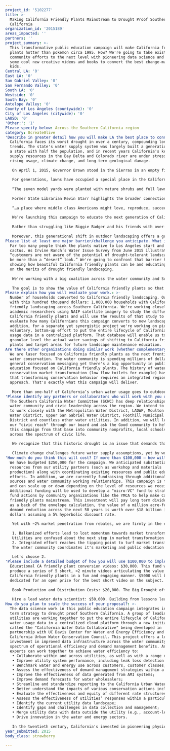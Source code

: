 ```yaml
---
project_id: '5102277'
title: >-
  Making California Friendly Plants Mainstream to Drought Proof Southern
  California
organization_id: '2015189'
areas_impacted: ''
partners: ''
project_summary: >-
  This transformative public education campaign will make California friendly
  plants hotter than pokemon circa 1995. How? We're going to take existing water
  community efforts to the next level with pioneering data science and unleash
  some cool new creative videos and books to convert the best change-makers:
  kids.
Central LA: '0'
East LA: '0'
San Gabriel Valley: '0'
San Fernando Valley: '0'
South LA: '0'
Westside: '0'
South Bay: '0'
Antelope Valley: '0'
County of Los Angeles (countywide): '0'
City of Los Angeles (citywide): '0'
LAUSD: '0'
'Other:': '1'
Please specify below: Across the Southern California region
category: 0create0live
'Describe in greater detail how you will make LA the best place to connect:': >-
  California faces its worst drought in over a century, compounding long term
  trends. The state's water supply system was largely built a generation ago for
  a state with half the population, and in recent years California's key water
  supply resources in the Bay Delta and Colorado river are under stress from
  rising usage, climate change, and long-term geological damage.
   
   On April 1, 2015, Governor Brown stood in the Sierras in an empty field normally five feet deep in snow at this time of year and declared a historically unprecedented statewide 25% urban water conservation mandate. With outdoor landscaping representing roughly half of urban water usage, Governor Brown and the water community have identified ornamental lawns as a key opportunity in the larger effort to increase water conservation.
   
   For generations, lawns have occupied a special place in the California mind. The Post WWII era saw abundant material wealth and water supplies, which manifested in lush lawns and landscaping. D.J. Waldie memorialized this lifestyle in his book “Holy Land.”
    
   “The seven model yards were planted with mature shrubs and full lawns… Buyers waited in line, some watching their children in a supervised playground.”
    
   Former State Librarian Kevin Starr highlights the broader connection to suburban life in his book “Golden Dreams.”
    
   “…a place where middle class Americans might love, reproduce, succeed, fail, live, and die in American circumstances enlivened by day-to-day hope and immemorial pleasures, struggles, questions and rhythms of daily life.” 
    
   We’re launching this campaign to educate the next generation of Californians on how simply shifting from thirsty ornamental lawns to California friendly landscaping can increase our drought resiliency dramatically and deepen our connection to our community.
   
   Rather than struggling like Biggie Badger and his friends with over-the-top water conservation actions like bathing halfway or skipping showers, we can save the water we need simply by converting lawns we aren’t using for anything except decoration to beautiful drought friendly landscaping.
   
   Moreover, this generational shift in outdoor landscaping offers a great opportunity to get to know your neighbors and understand how we’re all dependent on the environment that was here before us.
Please list at least one major barrier/challenge you anticipate. What is your strategy for overcoming these obstacles?: >-
  Far too many people think the plants native to Los Angeles start and end with
  cactus. As Irvine Ranch’s Water Issue Survey from June 2015 illustrates,
  “customers are not aware of the potential of drought-tolerant landscaping to
  be more than a “desert” look.” We're going to confront that barrier head on by
  showing how beautiful California friendly plants can be and educating families
  on the merits of drought friendly landscaping.
   
   We're working with a big coalition across the water community and So Cal civic life to change this landscape paradigm. Bringing together leading water utilities, nonprofit partners and civic data science talent, this project is focused on supporting and building on existing water community efforts to break through those myths and achieve a “tipping point” towards market transformation. 
   
   The goal is to show the value of California friendly plants so that the "new normal" of outdoor landscaping is drought tolerant.
Please explain how you will evaluate your work.: >-
  Number of households converted to California friendly landscaping. Our target
  with this hundred thousand dollars: 1,000,000 households with California
  friendly landscaping across Southern California. We're working closely with
  academic researchers using NAIP satellite imagery to study the diffusion of
  California friendly plants and will use the results of that study to help
  evaluate how many Californians this campaign converts to new landscaping. In
  addition, for a separate yet synergistic project we're working on pioneering a
  voluntary, bottom-up effort to put the entire lifecycle of California's water
  usage data in a centralized platform. That database will enable us to ask at a
  granular level the actual water savings of shifting to California friendly
  plants and target areas for future landscape maintenance education.
Are there other organizations doing similar work (whether complementary or competitive)? What is unique about your proposed approach?: >-
  We are laser focused on California friendly plants as the next frontier of
  water conservation. The water community is spending millions of dollars on
  general conservation messaging yet there's a big opportunity in public
  education focused on California friendly plants. The history of water
  conservation market transformation (low flow toilets for example) has shown
  that transforming conservation behavior requires an integrated regional
  approach. That's exactly what this campaign will deliver.
   
   More than one-half of California’s urban water usage goes to outdoor landscaping, and in making California friendly plants mainstream, Southern California has the opportunity to cut that usage by more than half, achieving a million acre feet in sustainable conservation. SCWC’s California Friendly Plant Campaign will build on the unprecedented regional turf rebate momentum -- the largest outdoor rebate program in American history -- and many recently browned lawns to achieve a “tipping point” in making California friendly plants mainstream with the big goal of converting one million households to California friendly landscaping in six months.
'Please identify any partners or collaborators who will work with you on this project. How much of the $100,000 grant award will each partner receive?': >-
  The Southern California Water Committee (SCWC) has deep relationships with the
  water community and civic leadership across the region. We intend to continue
  to work closely with the Metropolitan Water District, LADWP, Moulton Niguel
  Water District, Upper San Gabriel Water District, Foothill Municipal Water
  District and countless other water utilities. In addition, we will leverage
  our "civic reach" through our board and ask the Good community to help extend
  this campaign from that base into community nonprofits, local schools, and
  across the spectrum of civic life.
   
   We recognize that this historic drought is an issue that demands that all of us -- water managers, teachers, environmentalists, video artists, and everyone else that calls this place home -- work together as Californians.
   
   Climate change challenges future water supply assumptions, yet by working smartly and collaboratively, we can prepare California for whatever the future holds. This positive, proactive public education campaign represents a golden opportunity to build on momentum in turf rebates and seize the opportunity to plant seeds for California’s sustainable water future this winter.
'How much do you think this will cost? If more than $100,000 – how will you cover the additional costs?': >-
  We have budgeted $250,000 for the campaign. We anticipated substantial in-kind
  resources from our utility partners (such as workshop and materials
  production) along with coordinating existing resources and public education
  efforts. In addition, we are currently fundraising through additional grant
  sources and water community working relationships. This campaign is flexible
  and can scale up or down depending on the level of resources we receive.
  Additional funding will be used to develop a "micro-VC" fund to strategically
  fund actions by community organizations like the YMCA to help make California
  friendly plants mainstream. This investment will pay long term dividends, and
  as a back of the envelope calculation, the value of a million acre-feet of
  demand reduction across the next 50 years is worth over $18 billion in today's
  dollars assuming a 5% hyperbolic discount rate. 
   
   Yet with ~2% market penetration from rebates, we are firmly in the early phase of making CA friendly plants mainstream and the path forward to turf market transformation is by no means guaranteed. Imagine two very possible scenarios of where we could be a year from now:
   
   1. Balkanized efforts lead to lost momentum towards market transformation
   Utilities are confused about the next step in market transformation after rebates and there's lots of balkanized ad hoc efforts – varying rebates without a regional focus, sprinklings of workshops, etc. After spending half a billion dollars and forcing people to brown out their lawns, the rain returns this winter and many Californians re-establish their lawns. CA friendly plants don't become mainstream and most folks think native plants mean cactus. 
   2. Integrated effort reaches the tipping point to turf market transformation
   The water community coordinates it's marketing and public education efforts in partnership with community nonprofits like California Native Plant Society, CA Conservation Corps and a host of other local groups. That sustained, focused community level effort aligns with regional marketing messages to make CA friendly plants mainstream and beautiful drought tolerant yards become an environmental status symbol like a Tesla or Prius. This "new normal" of CA friendly plants doesn't mean eliminating all turf for purposes like sports or children playing though removing the vast majority of ornamental turf saves Southern California a million acre feet in demand and safeguards our water future.
   
   Let's choose 2.
'Please include a detailed budget of how you will use $100,000 to implement this project.': >-
  Educational CA friendly plant conversion videos: $30,000. This fund will
  produce a series of 5 short, <2 minute videos articulating the value of
  California friendly plants in a fun and engaging manner. $5000 will be
  dedicated for an open prize for the best short video on the subject.
   
   Book Production and Distribution Costs: $20,000. The Big Drought offers an engaging children's story and CNPS approved curriculum in order to encourage children to come home and convince their parents to convert to CA friendly plants. The book will be made freely available and distributed to libraries and elementary schools across Southern California.
   
   Hire a lead water data scientist: $50,000. Building from lessons learned in modern data-driven political campaigns, this effort will use data as the nerve center to coordinate CA friendly public education efforts regionally.
How do you plan to scale the success of your proposal?: >-
  The data science work in this public education campaign integrates into a long
  term strategy to drought proof Southern California. A group of leading water
  utilities are working together to put the entire lifecycle of California's
  water usage data in a centralized cloud platform through a new initiative
  called the "California Water Data Collaborative" being developed in
  partnership with UC Davis Center for Water and Energy Efficiency and the
  California Urban Water Conservation Council. This project offers a long term
  investment in improved data infrastructure across the water community with a
  spectrum of operational efficiency and demand management benefits. Analytical
  experts can work together to achieve water efficiency to:
   • Collaborate within and across utilities, as well as with a range of other stakeholders;
   • Improve utility system performance, including leak loss detection and repair, pressure management, and prioritization of projects within capital improvement programs;
   • Benchmark water and energy use across customers, customer classes, and utilities;
   • Assess the effectiveness of demand management strategies within a utility and across utilities;
   • Improve the effectiveness of data generated from AMI systems;
   • Improve demand forecasts for water wholesalers;
   • Streamline and standardize reporting to the California Urban Water Conservation Council, state agencies, and other agencies and organizations;
   • Better understand the impacts of various conservation actions including but not limited to rebates, public education, and marketing;
   • Evaluate the effectiveness and equity of different rate structures;
   • Assess the effectiveness of utilities’ responses within a particular utility as well as across utilities to past and present state mandated actions;
   • Identify the current utility data landscape;
   • Identify gaps and challenges in data collection and management;
   • Merge utility data with data outside the utility (e.g., account-level water or energy use with U.S. Census data) to explore a broad range of hypotheses and questions;
   • Drive innovation in the water and energy sectors.
   
   In the twentieth century, California's invested in pioneering physical infrastructure to safeguard our water future and create an unprecedented era of water supply. This new virtual infrastructure will ensure California's water future into the next century by powering an unprecedented era of water efficiency.
year_submitted: 2015
body_class: strawberry

---
```

